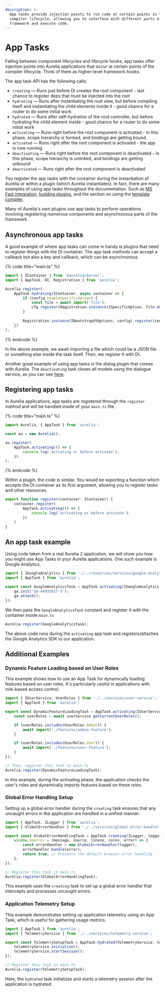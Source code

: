 ```yaml
---
description: >-
  App tasks provide injection points to run code at certain points in the
  compiler lifecycle, allowing you to interface with different parts of the
  framework and execute code.
---
```


# App Tasks

Falling between component lifecycles and lifecycle hooks, app tasks offer injection points into Aurelia applications that occur at certain points of the compiler lifecycle. Think of them as higher-level framework hooks.

The app task API has the following calls:

* `creating` — Runs just before DI creates the root component - last chance to register deps that must be injected into the root
* `hydrating` — Runs after instantiating the root view, but before compiling itself and instantiating the child elements inside it - good chance for a router to do some initial work
* `hydrated` — Runs after self-hydration of the root controller, but before hydrating the child element inside - good chance for a router to do some initial work
* `activating` — Runs right before the root component is activated - in this phase, scope hierarchy is formed, and bindings are getting bound
* `activated` — Runs right after the root component is activated - the app is now running
* `deactivating` — Runs right before the root component is deactivated - in this phase, scope hierarchy is unlinked, and bindings are getting unbound
* `deactivated` — Runs right after the root component is deactivated

You register the app tasks with the container during the instantiation of Aurelia or within a plugin (which Aurelia instantiates). In fact, there are many examples of using app tasks throughout the documentation. Such as [MS Fast integration](../reference/examples/integration/ms-fast.md), [building plugins](../developer-guides/building-plugins.md), and the section on using the [template compiler](../developer-guides/scenarios/the-template-compiler.md).

Many of Aurelia's own plugins use app tasks to perform operations involving registering numerous components and asynchronous parts of the framework.

## Asynchronous app tasks

A good example of where app tasks can come in handy is plugins that need to register things with the DI container. The app task methods can accept a callback but also a key and callback, which can be asynchronous.

{% code title="main.ts" %}
```typescript
import { IContainer } from '@aurelia/kernel';
import { AppTask, DI, Registration } from 'aurelia';

Aurelia.register(
    AppTask.hydrating(IContainer, async container => {
        if (config.enableSpecificOption) {
            const file = await import('file');
            cfg.register(Registration.instance(ISpecificOption, file.do());
        }
        
        Registration.instance(IBootstrapV5Options, config).register(container);
    })
);
```
{% endcode %}

In the above example, we await importing a file which could be a JSON file or something else inside the task itself. Then, we register it with DI.

Another great example of using app tasks is the dialog plugin that comes with Aurelia. The `deactivating` task closes all models using the dialogue service, as you can see [here](../../../packages/runtime-html/src/plugins/dialogue/dialogue-service.ts#L55).

## Registering app tasks

In Aurelia applications, app tasks are registered through the `register` method and will be handled inside of your `main.ts` file.

{% code title="main.ts" %}
```typescript
import Aurelia, { AppTask } from 'aurelia';

const au = new Aurelia();

au.register(
    AppTask.activating(() => {
        console.log('actiating or before activate');
    })
);
```
{% endcode %}

Within a plugin, the code is similar. You would be exporting a function which accepts the DI container as its first argument, allowing you to register tasks and other resources.

```typescript
export function register(container: IContainer) {
    container.register(
        AppTask.activating(() => {
            console.log('activating or before activate');
        })
    )
}
```

## An app task example

Using code taken from a real Aurelia 2 application, we will show you how you might use App Tasks in your Aurelia applications. One such example is Google Analytics.

```typescript
import { IGoogleAnalytics } from './../resources/services/google-analytics';
import { AppTask } from 'aurelia';

export const GoogleAnalyticsTask = AppTask.activating(IGoogleAnalytics, (ga) => {
    ga.init('UA-44935027-5');
    ga.attach();
});
```

We then pass the `GoogleAnalyticsTask` constant and register it with the container inside `main.ts`

```typescript
Aurelia.register(GoogleAnalyticsTask);
```

The above code runs during the `activating` app task and registers/attaches the Google Analytics SDK to our application.

## Additional Examples

### Dynamic Feature Loading based on User Roles

This example shows how to use an App Task for dynamically loading features based on user roles. It's particularly useful in applications with role-based access control.

```typescript
import { IUserService, UserRoles } from './../services/user-service';
import { AppTask } from 'aurelia';

export const DynamicFeatureLoadingTask = AppTask.activating(IUserService, async (userService) => {
    const userRoles = await userService.getCurrentUserRoles();

    if (userRoles.includes(UserRoles.Admin)) {
        await import('./features/admin-feature');
    }

    if (userRoles.includes(UserRoles.User)) {
        await import('./features/user-feature');
    }
});

// Then, register this task in main.ts
Aurelia.register(DynamicFeatureLoadingTask);
```

In this example, during the activating phase, the application checks the user's roles and dynamically imports features based on these roles.

### Global Error Handling Setup

Setting up a global error handler during the `creating` task ensures that any uncaught errors in the application are handled in a unified manner.

```typescript
import { AppTask, ILogger } from 'aurelia';
import { GlobalErrorHandler } from './../services/global-error-handler';

export const GlobalErrorHandlingTask = AppTask.creating(ILogger, logger => {
    window.onerror = (message, source, lineno, colno, error) => {
        const errorHandler = new GlobalErrorHandler(logger);
        errorHandler.handle(error);
        return true; // Prevents the default browser error handling
    };
});

// Register this task in main.ts
Aurelia.register(GlobalErrorHandlingTask);
```

This example uses the `creating` task to set up a global error handler that intercepts and processes uncaught errors.

### Application Telemetry Setup

This example demonstrates setting up application telemetry using an App Task, which is useful for gathering usage metrics.

```typescript
import { AppTask } from 'aurelia';
import { TelemetryService } from './../services/telemetry-service';

export const TelemetrySetupTask = AppTask.hydrated(TelemetryService, telemetryService => {
    telemetryService.initialize();
    telemetryService.startSession();
});

// Register this task in main.ts
Aurelia.register(TelemetrySetupTask);
```

Here, the `hydrated` task initializes and starts a telemetry session after the application is hydrated.
